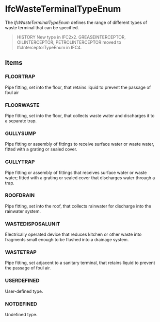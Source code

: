 # IfcWasteTerminalTypeEnum

The _IfcWasteTerminalTypeEnum_ defines the range of different types of waste terminal that can be specified.<!-- end of definition -->

> HISTORY New type in IFC2x2. GREASEINTERCEPTOR, OILINTERCEPTOR, PETROLINTERCEPTOR moved to IfcInterceptorTypeEnum in IFC4.

## Items

### FLOORTRAP
Pipe fitting, set into the floor, that retains liquid to prevent the passage of foul air

### FLOORWASTE
Pipe fitting, set into the floor, that collects waste water and discharges it to a separate trap.

### GULLYSUMP
Pipe fitting or assembly of fittings to receive surface water or waste water, fitted with a grating or sealed cover.

### GULLYTRAP
Pipe fitting or assembly of fittings that receives surface water or waste water; fitted with a grating or sealed cover that discharges water through a trap.

### ROOFDRAIN
Pipe fitting, set into the roof, that collects rainwater for discharge into the rainwater system.

### WASTEDISPOSALUNIT
Electrically operated device that reduces kitchen or other waste into fragments small enough to be flushed into a drainage system.

### WASTETRAP
Pipe fitting, set adjacent to a sanitary terminal, that retains liquid to prevent the passage of foul air.

### USERDEFINED
User-defined type.

### NOTDEFINED
Undefined type.
